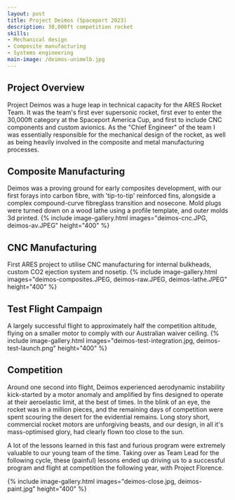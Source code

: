 ```yaml
---
layout: post
title: Project Deimos (Spaceport 2023)
description: 30,000ft competition rocket
skills: 
- Mechanical design
- Composite manufacturing
- Systems engineering
main-image: /deimos-unimelb.jpg
---
```


## Project Overview
Project Deimos was a huge leap in technical capacity for the ARES Rocket Team.  It was the team's first ever supersonic rocket, first ever to enter the 30,000ft category at the Spaceport America Cup, and first to include CNC components and custom avionics.  As the "Chief Engineer" of the team I was essentially responsible for the mechanical design of the rocket, as well as being heavily involved in the composite and metal manufacturing processes. 

## Composite Manufacturing
Deimos was a proving ground for early composites development, with our first forays into carbon fibre, with 'tip-to-tip' reinforced fins, alongside a complex compound-curve fibreglass transition and nosecone.  Mold plugs were turned down on a wood lathe using a profile template, and outer molds 3d printed.
{% include image-gallery.html images="deimos-cnc.JPG, deimos-av.JPEG" height="400" %}

## CNC Manufacturing
First ARES project to utilise CNC manufacturing for internal bulkheads, custom CO2 ejection system and nosetip.
{% include image-gallery.html images="deimos-composites.JPEG, deimos-raw.JPEG, deimos-lathe.JPEG" height="400" %}



## Test Flight Campaign
A largely successful flight to approximately half the competition altitude, flying on a smaller motor to comply with our Australian waiver ceiling.
{% include image-gallery.html images="deimos-test-integration.jpg, deimos-test-launch.png" height="400" %}


## Competition

Around one second into flight, Deimos experienced aerodynamic instability kick-started by a motor anomaly and amplified by fins designed to operate at their aeroelastic limit, at the best of times.  In the blink of an eye, the rocket was in a million pieces, and the remaining days of competition were spent scouring the desert for the evidential remains.  Long story short, commercial rocket motors are unforgiving beasts, and our design, in all it's mass-optimised glory, had clearly flown too close to the sun.

A lot of the lessons learned in this fast and furious program were extremely valuable to our young team of the time.  Taking over as Team Lead for the following cycle, these (painful) lessons ended up driving us to a successful program and flight at competition the following year, with Project Florence.

{% include image-gallery.html images="deimos-close.jpg, deimos-paint.jpg" height="400" %}